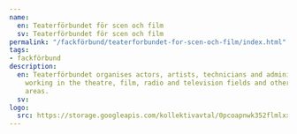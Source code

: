 ```yaml
---
name:
  en: Teaterförbundet för scen och film
  sv: Teaterförbundet för scen och film
permalink: "/fackförbund/teaterforbundet-for-scen-och-film/index.html"
tags:
- fackförbund
description:
  en: Teaterförbundet organises actors, artists, technicians and administrative personnel
    working in the theatre, film, radio and television fields and other closely-related
    areas.
  sv:
logo:
  src: https://storage.googleapis.com/kollektivavtal/0pcoapnwk352flmlxxnokrwh0dhj
---
```

